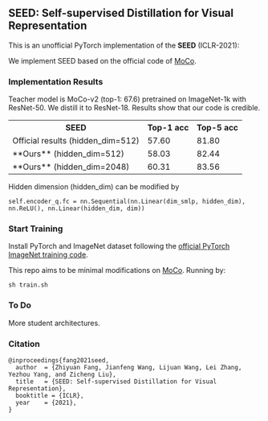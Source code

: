 ## SEED: Self-supervised Distillation for Visual Representation

This is an unofficial PyTorch implementation of the **SEED** (ICLR-2021):

We implement SEED based on the official code of [MoCo](https://github.com/facebookresearch/moco).



### **Implementation Results**
Teacher model is MoCo-v2 (top-1: 67.6) pretrained on ImageNet-1k with ResNet-50.
We distill it to ResNet-18. 
Results show that our code is credible.

<table>
  <tr>
    <th>SEED</th>
    <th>Top-1 acc</th>
    <th>Top-5 acc</th>
  </tr>
  <tr>
    <td>Official results (hidden_dim=512)</td>
    <td>57.60</td>
    <td>81.80</td>
  </tr>
  <tr>
    <td>**Ours** (hidden_dim=512)</td>
    <td>58.03</td>
    <td>82.44</td>
  </tr>
  <tr>
    <td>**Ours** (hidden_dim=2048)</td>
    <td>60.31</td>
    <td>83.56</td>
  </tr>
</table>

Hidden dimension (hidden_dim) can be modified by 
```
self.encoder_q.fc = nn.Sequential(nn.Linear(dim_smlp, hidden_dim), nn.ReLU(), nn.Linear(hidden_dim, dim))
```

### **Start Training**

Install PyTorch and ImageNet dataset following the [official PyTorch ImageNet training code](https://github.com/pytorch/examples/tree/master/imagenet).

This repo aims to be minimal modifications on [MoCo](https://github.com/facebookresearch/moco). Running by:
```
sh train.sh
```

### **To Do**
More student architectures.



### **Citation**
```
@inproceedings{fang2021seed,
  author  = {Zhiyuan Fang, Jianfeng Wang, Lijuan Wang, Lei Zhang, Yezhou Yang, and Zicheng Liu},
  title   = {SEED: Self-supervised Distillation for Visual Representation},
  booktitle = {ICLR},
  year    = {2021},
}
```
